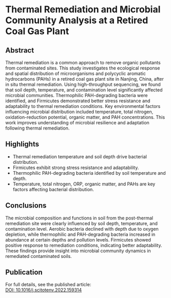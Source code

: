 # Thermal Remediation and Microbial Community Analysis at a Retired Coal Gas Plant

## Abstract  
Thermal remediation is a common approach to remove organic pollutants from contaminated sites. This study investigates the ecological response and spatial distribution of microorganisms and polycyclic aromatic hydrocarbons (PAHs) in a retired coal gas plant site in Nanjing, China, after in situ thermal remediation. Using high-throughput sequencing, we found that soil depth, temperature, and contamination level significantly affected microbial communities. Thermophilic PAH-degrading bacteria were identified, and Firmicutes demonstrated better stress resistance and adaptability to thermal remediation conditions. Key environmental factors influencing microbial distribution included temperature, total nitrogen, oxidation-reduction potential, organic matter, and PAH concentrations. This work improves understanding of microbial resilience and adaptation following thermal remediation.


## Highlights  
- Thermal remediation temperature and soil depth drive bacterial distribution.  
- Firmicutes exhibit strong stress resistance and adaptability.  
- Thermophilic PAH-degrading bacteria identified by soil temperature and depth.  
- Temperature, total nitrogen, ORP, organic matter, and PAHs are key factors affecting bacterial distribution.

## Conclusions  
The microbial composition and functions in soil from the post-thermal remediation site were clearly influenced by soil depth, temperature, and contamination level. 
Aerobic bacteria declined with depth due to oxygen depletion, while thermophilic and PAH-degrading bacteria increased in abundance at certain depths and pollution levels. 
Firmicutes showed positive response to remediation conditions, indicating better adaptability. These findings provide insight into microbial community dynamics in remediated contaminated soils.</div>

## Publication  
For full details, see the published article:  
[DOI: 10.1016/j.scitotenv.2022.159314](https://doi.org/10.1016/j.scitotenv.2022.159314)
